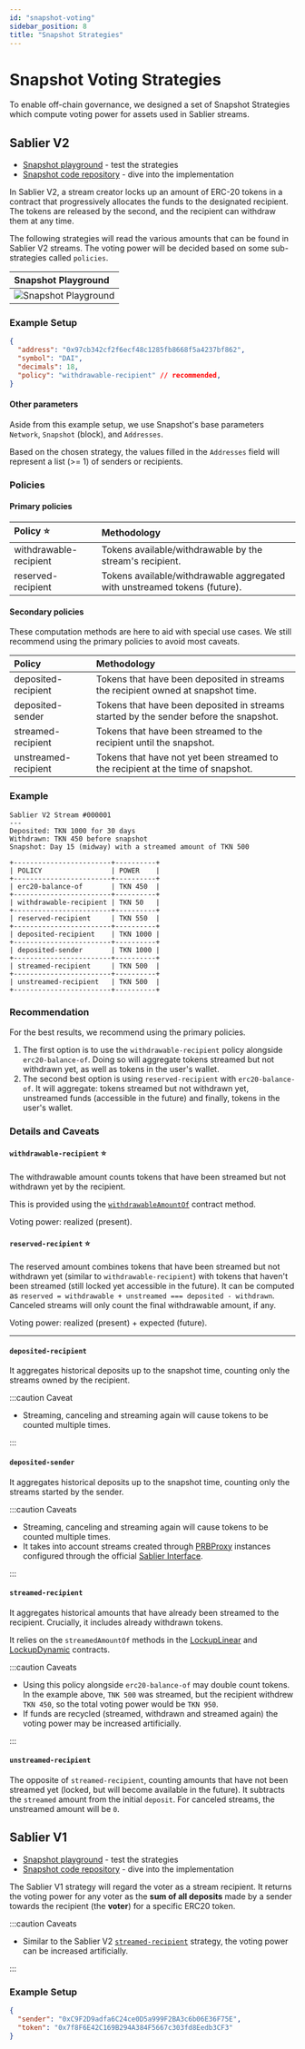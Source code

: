 ```yaml
---
id: "snapshot-voting"
sidebar_position: 8
title: "Snapshot Strategies"
---
```


# Snapshot Voting Strategies

To enable off-chain governance, we designed a set of Snapshot Strategies which compute voting power for assets used in
Sablier streams.

## Sablier V2

- [Snapshot playground](https://snapshot.org/#/playground/sablier-v2) - test the strategies
- [Snapshot code repository](https://github.com/snapshot-labs/snapshot-strategies/tree/master/src/strategies/sablier-v2) -
  dive into the implementation

In Sablier V2, a stream creator locks up an amount of ERC-20 tokens in a contract that progressively allocates the funds
to the designated recipient. The tokens are released by the second, and the recipient can withdraw them at any time.

The following strategies will read the various amounts that can be found in Sablier V2 streams. The voting power will be
decided based on some sub-strategies called `policies`.

| Snapshot Playground                                  |
| :--------------------------------------------------- |
| ![Snapshot Playground](/img/snapshot/playground.png) |

### Example Setup

```json
{
  "address": "0x97cb342cf2f6ecf48c1285fb8668f5a4237bf862",
  "symbol": "DAI",
  "decimals": 18,
  "policy": "withdrawable-recipient" // recommended,
}
```

#### Other parameters

Aside from this example setup, we use Snapshot's base parameters `Network`, `Snapshot` (block), and `Addresses`.

Based on the chosen strategy, the values filled in the `Addresses` field will represent a list (>= 1) of senders or
recipients.

### Policies

#### Primary policies

| Policy ⭐️             | Methodology                                                               |
| :--------------------- | :------------------------------------------------------------------------ |
| withdrawable-recipient | Tokens available/withdrawable by the stream's recipient.                  |
| reserved-recipient     | Tokens available/withdrawable aggregated with unstreamed tokens (future). |

#### Secondary policies

These computation methods are here to aid with special use cases. We still recommend using the primary policies to avoid
most caveats.

| Policy               | Methodology                                                                           |
| :------------------- | :------------------------------------------------------------------------------------ |
| deposited-recipient  | Tokens that have been deposited in streams the recipient owned at snapshot time.      |
| deposited-sender     | Tokens that have been deposited in streams started by the sender before the snapshot. |
| streamed-recipient   | Tokens that have been streamed to the recipient until the snapshot.                   |
| unstreamed-recipient | Tokens that have not yet been streamed to the recipient at the time of snapshot.      |

### Example

```text
Sablier V2 Stream #000001
---
Deposited: TKN 1000 for 30 days
Withdrawn: TKN 450 before snapshot
Snapshot: Day 15 (midway) with a streamed amount of TKN 500

+------------------------+----------+
| POLICY                 | POWER    |
+------------------------+----------+
| erc20-balance-of       | TKN 450  |
+------------------------+----------+
| withdrawable-recipient | TKN 50   |
+------------------------+----------+
| reserved-recipient     | TKN 550  |
+------------------------+----------+
| deposited-recipient    | TKN 1000 |
+------------------------+----------+
| deposited-sender       | TKN 1000 |
+------------------------+----------+
| streamed-recipient     | TKN 500  |
+------------------------+----------+
| unstreamed-recipient   | TKN 500  |
+------------------------+----------+
```

### Recommendation

For the best results, we recommend using the primary policies.

1. The first option is to use the `withdrawable-recipient` policy alongside `erc20-balance-of`. Doing so will aggregate
   tokens streamed but not withdrawn yet, as well as tokens in the user's wallet.
2. The second best option is using `reserved-recipient` with `erc20-balance-of`. It will aggregate: tokens streamed but
   not withdrawn yet, unstreamed funds (accessible in the future) and finally, tokens in the user's wallet.

### Details and Caveats

#### `withdrawable-recipient` ⭐️

The withdrawable amount counts tokens that have been streamed but not withdrawn yet by the recipient.

This is provided using the
[`withdrawableAmountOf`](/contracts/v2/reference/core/abstracts/abstract.SablierV2Lockup#withdrawableamountof) contract
method.

Voting power: realized (present).

#### `reserved-recipient` ⭐️

The reserved amount combines tokens that have been streamed but not withdrawn yet (similar to `withdrawable-recipient`)
with tokens that haven't been streamed (still locked yet accessible in the future). It can be computed as
`reserved = withdrawable + unstreamed === deposited - withdrawn`. Canceled streams will only count the final
withdrawable amount, if any.

Voting power: realized (present) + expected (future).

---

#### `deposited-recipient`

It aggregates historical deposits up to the snapshot time, counting only the streams owned by the recipient.

:::caution Caveat

- Streaming, canceling and streaming again will cause tokens to be counted multiple times.

:::

#### `deposited-sender`

It aggregates historical deposits up to the snapshot time, counting only the streams started by the sender.

:::caution Caveats

- Streaming, canceling and streaming again will cause tokens to be counted multiple times.
- It takes into account streams created through [PRBProxy](/contracts/v2/reference/overview#periphery) instances
  configured through the official [Sablier Interface](https://app.sablier.com/).

:::

#### `streamed-recipient`

It aggregates historical amounts that have already been streamed to the recipient. Crucially, it includes already
withdrawn tokens.

It relies on the `streamedAmountOf` methods in the
[LockupLinear](contracts/v2/reference/core/contract.SablierV2LockupLinear#streamedamountof) and
[LockupDynamic](contracts/v2/reference/core/contract.SablierV2LockupDynamic#streamedamountof) contracts.

:::caution Caveats

- Using this policy alongside `erc20-balance-of` may double count tokens. In the example above, `TNK 500` was streamed,
  but the recipient withdrew `TKN 450`, so the total voting power would be `TKN 950`.
- If funds are recycled (streamed, withdrawn and streamed again) the voting power may be increased artificially.

:::

#### `unstreamed-recipient`

The opposite of `streamed-recipient`, counting amounts that have not been streamed yet (locked, but will become
available in the future). It subtracts the `streamed` amount from the initial `deposit`. For canceled streams, the
unstreamed amount will be `0`.

## Sablier V1

- [Snapshot playground](https://snapshot.org/#/playground/sablier-v1-deposit) - test the strategies
- [Snapshot code repository](https://github.com/snapshot-labs/snapshot-strategies/tree/master/src/strategies/sablier-v1-deposit) -
  dive into the implementation

The Sablier V1 strategy will regard the voter as a stream recipient. It returns the voting power for any voter as the
**sum of all deposits** made by a sender towards the recipient (the **voter**) for a specific ERC20 token.

:::caution Caveats

- Similar to the Sablier V2 [`streamed-recipient`](#streamed-recipient) strategy, the voting power can be increased
  artificially.

:::

### Example Setup

```json
{
  "sender": "0xC9F2D9adfa6C24ce0D5a999F2BA3c6b06E36F75E",
  "token": "0x7f8F6E42C169B294A384F5667c303fd8Eedb3CF3"
}
```
